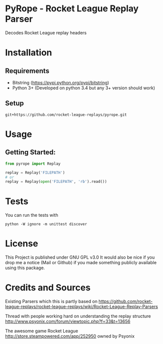 # PyRope - Rocket League Replay Parser

Decodes Rocket League replay headers

# Installation

## Requirements
* Bitstring (https://pypi.python.org/pypi/bitstring)
* Python 3+ (Developed on python 3.4 but any 3+ version should work)

## Setup
```
git+https://github.com/rocket-league-replays/pyrope.git
```

# Usage

## Getting Started:
```python
from pyrope import Replay

replay = Replay('FILEPATH')
# or
replay = Replay(open('FILEPATH', 'rb').read())
```

# Tests

You can run the tests with

```
python -W ignore -m unittest discover
```

# License
This Project is published under GNU GPL v3.0
It would also be nice if you drop me a notice (Mail or Github) if you made something publicly available using this package.

# Credits and Sources
Existing Parsers which this is partly based on https://github.com/rocket-league-replays/rocket-league-replays/wiki/Rocket-League-Replay-Parsers

Thread with people working hard on understanding the replay structure http://www.psyonix.com/forum/viewtopic.php?f=33&t=13656

The awesome game Rocket League http://store.steampowered.com/app/252950 owned by Psyonix
